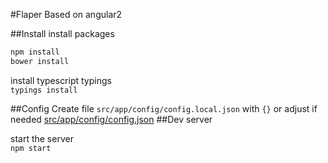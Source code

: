 #Flaper
Based on angular2

##Install
install packages  
```bash
npm install  
bower install
```

install typescript typings  
`typings install`

##Config
Create file `src/app/config/config.local.json` with `{}` or adjust if needed
[src/app/config/config.json](src/app/config/config.json)
##Dev server

start the server  
`npm start`
